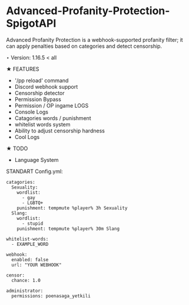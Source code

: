 # Advanced-Profanity-Protection-SpigotAPI
Advanced Profanity Protection is a webhook-supported profanity filter; it can apply penalties based on categories and detect censorship.

⋆ Version: 1.16.5 < all

★ FEATURES
  - '/pp reload' command
  - Discord webhook support
  - Censorship detector
  - Permission Bypass
  - Permission / OP ingame LOGS
  - Console Logs
  - Catagories words / punishment
  - whitelist words system
  - Ability to adjust censorship hardness
  - Cool Logs

★ TODO
  - Language System

STANDART Config.yml:
```
catagories:
  Sexuality:
    wordlist:
      - gay
      - LGBTQ+
    punishment: tempmute %player% 3h Sexuality
  Slang:
    wordlist:
      - stupid
    punishment: tempmute %player% 30m Slang

whitelist-words:
  - EXAMPLE_WORD

webhook:
  enabled: false
  url: "YOUR WEBHOOK"

censor:
  chance: 1.0

administrator:
  permissions: poenasaga_yetkili
```

